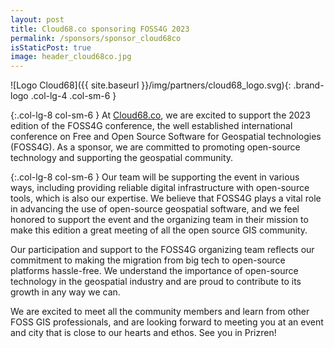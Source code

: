 ```yaml
---
layout: post
title: Cloud68.co sponsoring FOSS4G 2023
permalink: /sponsors/sponsor_cloud68co
isStaticPost: true
image: header_cloud68co.jpg
---
```


![Logo Cloud68]({{ site.baseurl }}/img/partners/cloud68_logo.svg){: .brand-logo .col-lg-4 .col-sm-6 }

{:.col-lg-8 col-sm-6 }
At [Cloud68.co](https://cloud68..co), we are excited to support the 2023 edition of the FOSS4G conference, the well established international conference on Free and Open Source Software for Geospatial technologies (FOSS4G). As a sponsor, we are committed to promoting open-source technology and supporting the geospatial community.

{:.col-lg-8 col-sm-6 }
Our team will be supporting the event in various ways, including providing reliable digital infrastructure with open-source tools, which is also our expertise. We believe that FOSS4G plays a vital role in advancing the use of open-source geospatial software, and we feel honored to support the event and the organizing team in their mission to make this edition a great meeting of all the open source GIS community.

Our participation and support to the FOSS4G organizing team reflects our commitment to making the migration from big tech to open-source platforms hassle-free. We understand the importance of open-source technology in the geospatial industry and are proud to contribute to its growth in any way we can.

We are excited to meet all the community members and learn from other FOSS GIS professionals, and are looking forward to meeting you at an event and city that is close to our hearts and ethos. See you in Prizren!
